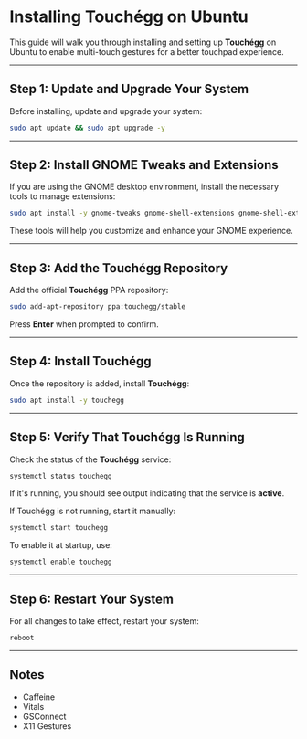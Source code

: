 # Installing Touchégg on Ubuntu  

This guide will walk you through installing and setting up **Touchégg** on Ubuntu to enable multi-touch gestures for a better touchpad experience.  

---

## Step 1: Update and Upgrade Your System  

Before installing, update and upgrade your system:  

```sh
sudo apt update && sudo apt upgrade -y
```

---

## Step 2: Install GNOME Tweaks and Extensions  

If you are using the GNOME desktop environment, install the necessary tools to manage extensions:  

```sh
sudo apt install -y gnome-tweaks gnome-shell-extensions gnome-shell-extension-manager
```

These tools will help you customize and enhance your GNOME experience.  

---

## Step 3: Add the Touchégg Repository  

Add the official **Touchégg** PPA repository:  

```sh
sudo add-apt-repository ppa:touchegg/stable
```

Press **Enter** when prompted to confirm.  

---

## Step 4: Install Touchégg  

Once the repository is added, install **Touchégg**:  

```sh
sudo apt install -y touchegg
```

---

## Step 5: Verify That Touchégg Is Running  

Check the status of the **Touchégg** service:  

```sh
systemctl status touchegg
```

If it's running, you should see output indicating that the service is **active**.  

If Touchégg is not running, start it manually:  

```sh
systemctl start touchegg
```

To enable it at startup, use:  

```sh
systemctl enable touchegg
```

---

## Step 6: Restart Your System  

For all changes to take effect, restart your system:  

```sh
reboot
```
---
## Notes
* Caffeine
* Vitals
* GSConnect
* X11 Gestures